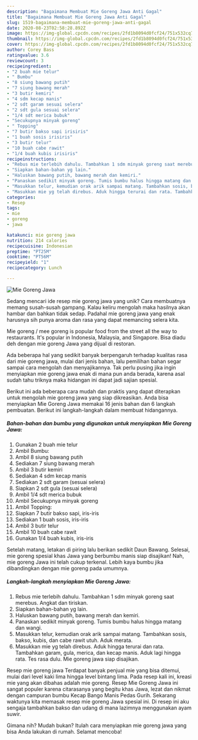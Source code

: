 ```yaml
---
description: "Bagaimana Membuat Mie Goreng Jawa Anti Gagal"
title: "Bagaimana Membuat Mie Goreng Jawa Anti Gagal"
slug: 1519-bagaimana-membuat-mie-goreng-jawa-anti-gagal
date: 2020-08-23T02:58:28.892Z
image: https://img-global.cpcdn.com/recipes/2fd1b8094d0fcf24/751x532cq70/mie-goreng-jawa-foto-resep-utama.jpg
thumbnail: https://img-global.cpcdn.com/recipes/2fd1b8094d0fcf24/751x532cq70/mie-goreng-jawa-foto-resep-utama.jpg
cover: https://img-global.cpcdn.com/recipes/2fd1b8094d0fcf24/751x532cq70/mie-goreng-jawa-foto-resep-utama.jpg
author: Corey Bass
ratingvalue: 3.6
reviewcount: 3
recipeingredient:
- "2 buah mie telur"
- " Bumbu"
- "8 siung bawang putih"
- "7 siung bawang merah"
- "3 butir kemiri"
- "4 sdm kecap manis"
- "2 sdt garam sesuai selera"
- "2 sdt gula sesuai selera"
- "1/4 sdt merica bubuk"
- "Secukupnya minyak goreng"
- " Topping"
- "7 butir bakso sapi irisiris"
- "1 buah sosis irisiris"
- "3 butir telur"
- "10 buah cabe rawit"
- "1/4 buah kubis irisiris"
recipeinstructions:
- "Rebus mie terlebih dahulu. Tambahkan 1 sdm minyak goreng saat merebus. Angkat dan tiriskan."
- "Siapkan bahan-bahan yg lain."
- "Haluskan bawang putih, bawang merah dan kemiri."
- "Panaskan sedikit minyak goreng. Tumis bumbu halus hingga matang dan wangi."
- "Masukkan telur, kemudian orak arik sampai matang. Tambahkan sosis, bakso, kubis, dan cabe rawit utuh. Aduk merata."
- "Masukkan mie yg telah direbus. Aduk hingga terurai dan rata. Tambahkan garam, gula, merica, dan kecap manis. Aduk lagi hingga rata. Tes rasa dulu. Mie goreng jawa siap disajikan."
categories:
- Resep
tags:
- mie
- goreng
- jawa

katakunci: mie goreng jawa 
nutrition: 214 calories
recipecuisine: Indonesian
preptime: "PT25M"
cooktime: "PT56M"
recipeyield: "1"
recipecategory: Lunch

---
```



![Mie Goreng Jawa](https://img-global.cpcdn.com/recipes/2fd1b8094d0fcf24/751x532cq70/mie-goreng-jawa-foto-resep-utama.jpg)

Sedang mencari ide resep mie goreng jawa yang unik? Cara membuatnya memang susah-susah gampang. Kalau keliru mengolah maka hasilnya akan hambar dan bahkan tidak sedap. Padahal mie goreng jawa yang enak harusnya sih punya aroma dan rasa yang dapat memancing selera kita.

Mie goreng / mee goreng is popular food from the street all the way to restaurants. It&#39;s popular in Indonesia, Malaysia, and Singapore. Bisa diadu deh dengan mie goreng Jawa yang dijual di restoran.

Ada beberapa hal yang sedikit banyak berpengaruh terhadap kualitas rasa dari mie goreng jawa, mulai dari jenis bahan, lalu pemilihan bahan segar sampai cara mengolah dan menyajikannya. Tak perlu pusing jika ingin menyiapkan mie goreng jawa enak di mana pun anda berada, karena asal sudah tahu triknya maka hidangan ini dapat jadi sajian spesial.


Berikut ini ada beberapa cara mudah dan praktis yang dapat diterapkan untuk mengolah mie goreng jawa yang siap dikreasikan. Anda bisa menyiapkan Mie Goreng Jawa memakai 16 jenis bahan dan 6 langkah pembuatan. Berikut ini langkah-langkah dalam membuat hidangannya.

<!--inarticleads1-->

##### Bahan-bahan dan bumbu yang digunakan untuk menyiapkan Mie Goreng Jawa:

1. Gunakan 2 buah mie telur
1. Ambil  Bumbu:
1. Ambil 8 siung bawang putih
1. Sediakan 7 siung bawang merah
1. Ambil 3 butir kemiri
1. Sediakan 4 sdm kecap manis
1. Sediakan 2 sdt garam (sesuai selera)
1. Siapkan 2 sdt gula (sesuai selera)
1. Ambil 1/4 sdt merica bubuk
1. Ambil Secukupnya minyak goreng
1. Ambil  Topping:
1. Siapkan 7 butir bakso sapi, iris-iris
1. Sediakan 1 buah sosis, iris-iris
1. Ambil 3 butir telur
1. Ambil 10 buah cabe rawit
1. Gunakan 1/4 buah kubis, iris-iris


Setelah matang, letakan di piring lalu berikan sedikit Daun Bawang. Selesai, mie goreng spesial khas Jawa yang berbumbu manis siap disajikan! Nah, mie goreng Jawa ini telah cukup terkenal. Lebih kaya bumbu jika dibandingkan dengan mie goreng pada umumnya. 

<!--inarticleads2-->

##### Langkah-langkah menyiapkan Mie Goreng Jawa:

1. Rebus mie terlebih dahulu. Tambahkan 1 sdm minyak goreng saat merebus. Angkat dan tiriskan.
1. Siapkan bahan-bahan yg lain.
1. Haluskan bawang putih, bawang merah dan kemiri.
1. Panaskan sedikit minyak goreng. Tumis bumbu halus hingga matang dan wangi.
1. Masukkan telur, kemudian orak arik sampai matang. Tambahkan sosis, bakso, kubis, dan cabe rawit utuh. Aduk merata.
1. Masukkan mie yg telah direbus. Aduk hingga terurai dan rata. Tambahkan garam, gula, merica, dan kecap manis. Aduk lagi hingga rata. Tes rasa dulu. Mie goreng jawa siap disajikan.


Resep mie goreng jawa Terdapat banyak penjual mie yang bisa ditemui, mulai dari level kaki lima hingga level bintang lima. Pada resep kali ini, kreasi mie yang akan dibahas adalah mie goreng. Resep Mie Goreng Jawa ini sangat populer karena citarasanya yang begitu khas Jawa, lezat dan nikmat dengan campuran bumbu Kecap Bango Manis Pedas Gurih. Sekarang waktunya kita memasak resep mie goreng Jawa spesial ini. Di resep ini aku sengaja tambahkan bakso dan udang di mana lazimnya menggunakan ayam suwir. 

Gimana nih? Mudah bukan? Itulah cara menyiapkan mie goreng jawa yang bisa Anda lakukan di rumah. Selamat mencoba!
